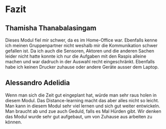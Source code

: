 # Fazit
## Thamisha Thanabalasingam
Dieses Modul fiel mir schwer, da es im Home-Office war. Ebenfalls kenne ich meinen Gruppenpartner nicht weshalb mir die Kommunikation schwer gefallen ist. Da ich auch die Sensoren, Aktoren und die anderen Sachen leider nicht hatte konnte ich nur die Aufgaben mit den Raspis alleine machen und war dadruch in der Auswahl recht eingeschränkt. Ebenfalls habe ich keinen Drucker zuhause oder andere Geräte ausser dem Laptop.  
  
## Alessandro Adelidia
Wenn man sich die Zeit gut eingeplant hat, würde man sehr raus holen in diesem Modul. Das Distance-learning macht das aber alles nicht so leicht. Man kann in diesem Modul sehr viel lernen und sich gut weiter entwickeln. Man braucht ab und zue auch Geduld, falls es Mal Hürden gibt. Wir denken das Modul wurde sehr gut aufgebaut, um von Zuhause aus arbeiten zu können.